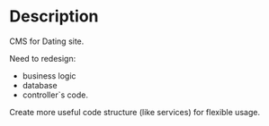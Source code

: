 # Description

CMS for Dating site.

Need to redesign: 
- business logic
- database 
- controller`s code.

Create more useful code structure (like services) for flexible usage.